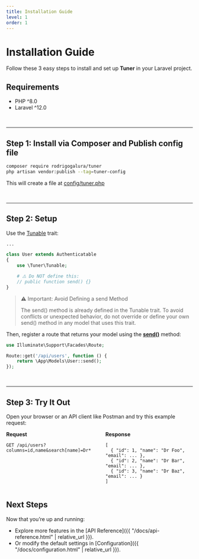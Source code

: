 ```yaml
---
title: Installation Guide
level: 1
order: 1
---
```


# Installation Guide

Follow these 3 easy steps to install and set up **Tuner** in your Laravel project.

## Requirements

- PHP ^8.0
- Laravel ^12.0

<br>

---

## Step 1: Install via Composer and Publish config file

```bash
composer require rodrigogalura/tuner
php artisan vendor:publish --tag=tuner-config
```

This will create a file at <ins>config/tuner.php</ins>

<br>

---

## Step 2: Setup

Use the <ins>Tunable</ins> trait:

```php
...

class User extends Authenticatable
{
    use \Tuner\Tunable;

    # ⚠️ Do NOT define this:
    // public function send() {}
}
```

> ⚠️ Important: Avoid Defining a send Method
>
> The send() method is already defined in the Tunable trait.
> To avoid conflicts or unexpected behavior, do not override or define your own send() method in any model that uses this trait.

Then, register a route that returns your model using the <ins>**send()**</ins> method:

```php
use Illuminate\Support\Facades\Route;

Route::get('/api/users', function () {
    return \App\Models\User::send();
});
```

<br>

---

## Step 3: Try It Out

Open your browser or an API client like Postman and try this example request:

<!-- ```

```

✅ This should return a list of users with the Dr prefix in their names, and only the id, name, and email columns in the response.

---
<br> -->

<div style="display: flex; gap: 2rem; align-items: flex-start;" class="req-res">

<div style="flex: 1;" class="highlight">
<strong>Request</strong>

<pre class="highlight"><code>GET /api/users?columns=id,name&search[name]=Dr*</code></pre>

</div>

<div style="flex: 1;">
<strong>Response</strong>

<pre><code>[
  { "id": 1, "name": "Dr Foo", "email": ... },
  { "id": 2, "name": "Dr Bar", "email": ... },
  { "id": 3, "name": "Dr Baz", "email": ... }
]
</code></pre>
</div>

</div>

## Next Steps

Now that you’re up and running:

- Explore more features in the [API Reference]({{ "/docs/api-reference.html" | relative_url }}).
- Or modify the default settings in [Configuration]({{ "/docs/configuration.html" | relative_url }}).

<br>
